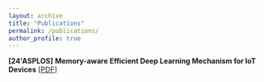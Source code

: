 ```yaml
---
layout: archive
title: "Publications"
permalink: /publications/
author_profile: true
---
```


**\[24'ASPLOS\]** **Memory-aware Efficient Deep Learning Mechanism for IoT Devices** [[PDF](https://ieeexplore.ieee.org/stamp/stamp.jsp?arnumber=9516678&casa_token=16APi4hiRpYAAAAA:x4iplTeB6DbEPgseXhF4_zUzH_LZ7x0g8mp5VvOgTresIFwnfeaNIBNQrGSMDr6gPXv5xQI4PA)]